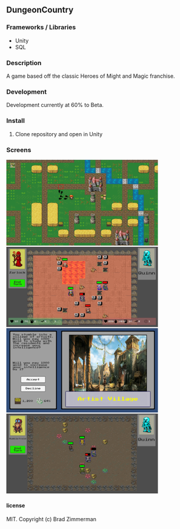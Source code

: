 ## DungeonCountry

### Frameworks / Libraries
* Unity
* SQL

### Description

A game based off the classic Heroes of Might and Magic franchise.

### Development

Development currently at 60% to Beta.

### Install

1. Clone repository and open in Unity

### Screens

<img src="./Screens/Screen01.png" width="400"/>
<img src="./Screens/Screen02.png" width="400"/>
<img src="./Screens/Screen03.png" width="400"/>
<img src="./Screens/Screen04.png" width="400"/>

#### license

MIT. Copyright (c) Brad Zimmerman

